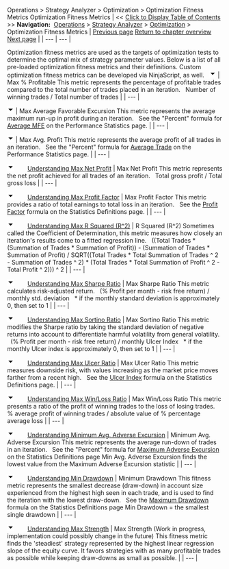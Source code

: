 ﻿
Operations > Strategy Analyzer > Optimization > Optimization Fitness Metrics
Optimization Fitness Metrics
| << [Click to Display Table of Contents](optimization_fitness_metrics.md) >> **Navigation:**     [Operations](operations.md) > [Strategy Analyzer](strategy_analyzer.md) > [Optimization](optimize_a_strategy.md) > Optimization Fitness Metrics | [Previous page](genetic_algorithm.md) [Return to chapter overview](optimize_a_strategy.md) [Next page](walk_forward_optimize_a_strate.md) |
| --- | --- |

Optimization fitness metrics are used as the targets of optimization tests to determine the optimal mix of strategy parameter values. Below is a list of all pre-loaded optimization fitness metrics and their definitions. Custom optimization fitness metrics can be developed via NinjaScript, as well.
 
![tog_minus](tog_minus.gif)
| Max % Profitable This metric represents the percentage of profitable trades compared to the total number of trades placed in an iteration.   Number of winning trades / Total number of trades |
| --- |

![tog_minus](tog_minus.gif)
| Max Average Favorable Excursion This metric represents the average maximum run-up in profit during an iteration.   See the "Percent" formula for [Average MFE](statistics_definitions.md) on the Performance Statistics page. |
| --- |

![tog_minus](tog_minus.gif)
| Max Avg. Profit This metric represents the average profit of all trades in an iteration.   See the "Percent" formula for [Average Trade](statistics_definitions.md) on the Performance Statistics page. |
| --- |

![tog_minus](tog_minus.gif)        [Understanding Max Net Profit](javascript:HMToggle('toggle','UnderstandingMaxNetProfit','UnderstandingMaxNetProfit_ICON'))
| Max Net Profit This metric represents the net profit achieved for all trades of an iteration.   Total gross profit / Total gross loss |
| --- |

![tog_minus](tog_minus.gif)        [Understanding Max Profit Factor](javascript:HMToggle('toggle','UnderstandingMaxProfitFactor','UnderstandingMaxProfitFactor_ICON'))
| Max Profit Factor This metric provides a ratio of total earnings to total loss in an iteration.   See the [Profit Factor](statistics_definitions.md) formula on the Statistics Definitions page. |
| --- |

![tog_minus](tog_minus.gif)        [Understanding Max R Squared (R^2)](javascript:HMToggle('toggle','UnderstandingMaxRSquared','UnderstandingMaxRSquared_ICON'))
| R Squared (R^2) Sometimes called the Coefficient of Determination, this metric measures how closely an iteration's results come to a fitted regression line.    ((Total Trades * (Summation of Trades * Summation of Profit)) - (Summation of Trades * Summation of Profit) / SQRT((Total Trades * Total Summation of Trades ^ 2 - Summation of Trades ^ 2) * (Total Trades * Total Summation of Profit ^ 2 - Total Profit ^ 2))) ^ 2 |
| --- |

![tog_minus](tog_minus.gif)        [Understanding Max Sharpe Ratio](javascript:HMToggle('toggle','UnderstandingMaxSharpeRatio','UnderstandingMaxSharpeRatio_ICON'))
| Max Sharpe Ratio This metric calculates risk-adjusted return.   (% Profit per month - risk free return) / monthly std. deviation   * if the monthly standard deviation is approximately 0, then set to 1 |
| --- |

![tog_minus](tog_minus.gif)        [Understanding Max Sortino Ratio](javascript:HMToggle('toggle','UnderstandingMaxSortinoRatio','UnderstandingMaxSortinoRatio_ICON'))
| Max Sortino Ratio This metric modifies the Sharpe ratio by taking the standard deviation of negative returns into account to differentiate harmful volatility from general volatility.   (% Profit per month - risk free return) / monthly Ulcer Index   * if the monthly Ulcer index is approximately 0, then set to 1 |
| --- |

![tog_minus](tog_minus.gif)        [Understanding Max Ulcer Ratio](javascript:HMToggle('toggle','UnderstandingMaxUlcerRatio','UnderstandingMaxUlcerRatio_ICON'))
| Max Ulcer Ratio This metric measures downside risk, with values increasing as the market price moves farther from a recent high.   See the [Ulcer Index](statistics_definitions.md) formula on the Statistics Definitions page. |
| --- |

![tog_minus](tog_minus.gif)        [Understanding Max Win/Loss Ratio](javascript:HMToggle('toggle','UnderstandingMaxWinLossRatio','UnderstandingMaxWinLossRatio_ICON'))
| Max Win/Loss Ratio This metric presents a ratio of the profit of winning trades to the loss of losing trades.   % average profit of winning trades / absolute value of % percentage average loss |
| --- |

![tog_minus](tog_minus.gif)        [Understanding Minimum Avg. Adverse Excursion](javascript:HMToggle('toggle','UnderstandingMaxAvgAdverseExcursion','UnderstandingMaxAvgAdverseExcursion_ICON'))
| Minimum Avg. Adverse Excursion This metric represents the average run-down of trades in an iteration.   See the "Percent" formula for [Maximum Adverse Excursion](statistics_definitions.md) on the Statistics Definitions page Min Avg. Adverse Excursion finds the lowest value from the Maximum Adverse Excursion statistic |
| --- |

![tog_minus](tog_minus.gif)        [Understanding Min Drawdown](javascript:HMToggle('toggle','UnderstandingMinDrawDown','UnderstandingMinDrawDown_ICON'))
| Minimum Drawdown This fitness metric represents the smallest decrease (draw-down) in account size experienced from the highest high seen in each trade, and is used to find the iteration with the lowest draw-down.   See the [Maximum Drawdown](statistics_definitions.md) formula on the Statistics Definitions page Min Drawdown = the smallest single drawdown |
| --- |

![tog_minus](tog_minus.gif)        [Understanding Max Strength](javascript:HMToggle('toggle','UnderstandingMaxStrength','UnderstandingMaxStrength_ICON'))
| Max Strength (Work in progress, implementation could possibly change in the future) This fitness metric finds the 'steadiest' strategy represented by the highest linear regression slope of the equity curve. It favors strategies with as many profitable trades as possible while keeping draw-downs as small as possible. |
| --- |

